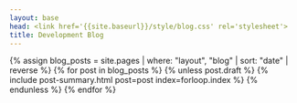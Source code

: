 ```yaml
---
layout: base
head: <link href='{{site.baseurl}}/style/blog.css' rel='stylesheet'>
title: Development Blog
---
```

<main>
	{% assign blog_posts = site.pages | where: "layout", "blog" | sort: "date" | reverse %}
	{% for post in blog_posts %}
		{% unless post.draft %}
			{% include post-summary.html post=post index=forloop.index %}
		{% endunless %}
	{% endfor %}
</main>